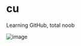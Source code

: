 # cu

Learning GitHub, total noob

![image](https://github.com/user-attachments/assets/8b6c359d-e687-47df-a54b-c399ab760771)
